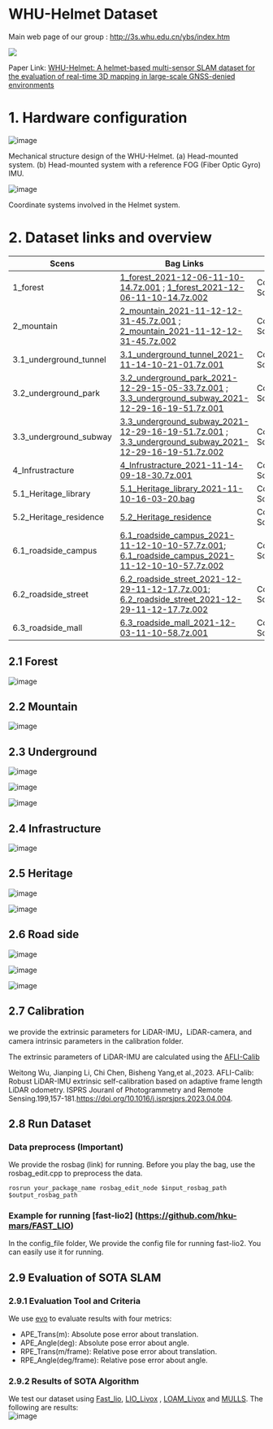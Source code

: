 # WHU-Helmet Dataset

Main web page of our group : http://3s.whu.edu.cn/ybs/index.htm

![](https://pic.imgdb.cn/item/62b0366d0947543129e8cb24.jpg)

Paper Link:
[ WHU-Helmet: A helmet-based multi-sensor SLAM dataset for the evaluation of real-time 3D mapping in large-scale GNSS-denied environments](https://ieeexplore.ieee.org/document/10123040/authors#authors)

# 1. Hardware configuration 

![image](https://user-images.githubusercontent.com/52630624/229660634-67254e65-dd60-4ed4-bc42-d0b896cfe5c8.png)

Mechanical structure design of the WHU-Helmet. (a) Head-mounted system. (b) Head-mounted system with a reference FOG (Fiber Optic Gyro) IMU.

![image](https://user-images.githubusercontent.com/52630624/229660876-3a5f2655-56f1-4bcf-93ca-6f520a5871c6.png)

Coordinate systems involved in the Helmet system.

# 2. Dataset links and overview


| Scens | Bag Links | GT|
|--|--|--|
| 1_forest | [1_forest_2021-12-06-11-10-14.7z.001](https://researchdata.ntu.edu.sg/api/access/datafile/111016) ; [1_forest_2021-12-06-11-10-14.7z.002](https://researchdata.ntu.edu.sg/api/access/datafile/111015)| Comming Soon
| 2_mountain | [2_mountain_2021-11-12-12-31-45.7z.001](https://researchdata.ntu.edu.sg/api/access/datafile/111018) ; [2_mountain_2021-11-12-12-31-45.7z.002](https://researchdata.ntu.edu.sg/api/access/datafile/111017)| Comming Soon
|3.1_underground_tunnel|[3.1_underground_tunnel_2021-11-14-10-21-01.7z.001](https://researchdata.ntu.edu.sg/api/access/datafile/111019)|Comming Soon
|3.2_underground_park|[3.2_underground_park_2021-12-29-15-05-33.7z.001](https://researchdata.ntu.edu.sg/api/access/datafile/111022) ; [3.3_underground_subway_2021-12-29-16-19-51.7z.001](https://researchdata.ntu.edu.sg/api/access/datafile/111021)|Comming Soon
|3.3_underground_subway|[3.3_underground_subway_2021-12-29-16-19-51.7z.001](https://researchdata.ntu.edu.sg/api/access/datafile/111021) ; [3.3_underground_subway_2021-12-29-16-19-51.7z.002](https://researchdata.ntu.edu.sg/api/access/datafile/111020)|Comming Soon
|4_Infrustracture|[4_Infrustracture_2021-11-14-09-18-30.7z.001](https://researchdata.ntu.edu.sg/api/access/datafile/111014)|Comming Soon
|5.1_Heritage_library|[5.1_Heritage_library_2021-11-10-16-03-20.bag](https://researchdata.ntu.edu.sg/api/access/datafile/110602)|Comming Soon
|5.2_Heritage_residence|[5.2_Heritage_residence](https://researchdata.ntu.edu.sg/api/access/datafile/111010)|Comming Soon
|6.1_roadside_campus|[6.1_roadside_campus_2021-11-12-10-10-57.7z.001](https://researchdata.ntu.edu.sg/api/access/datafile/111011); [6.1_roadside_campus_2021-11-12-10-10-57.7z.002](https://researchdata.ntu.edu.sg/api/access/datafile/111012)|Comming Soon
|6.2_roadside_street|[6.2_roadside_street_2021-12-29-11-12-17.7z.001](https://researchdata.ntu.edu.sg/api/access/datafile/111024); [6.2_roadside_street_2021-12-29-11-12-17.7z.002](https://researchdata.ntu.edu.sg/api/access/datafile/111025)|Comming Soon
|6.3_roadside_mall|[6.3_roadside_mall_2021-12-03-11-10-58.7z.001](https://researchdata.ntu.edu.sg/api/access/datafile/111023)|Comming Soon



## 2.1 Forest

![image](https://user-images.githubusercontent.com/52630624/229661132-b2f69659-47d2-4a15-85f2-8bad25b7edf6.png)

## 2.2 Mountain

![image](https://user-images.githubusercontent.com/52630624/229661157-c8d47a0c-deee-4c66-a616-f0df8d261f08.png)

## 2.3 Underground

![image](https://user-images.githubusercontent.com/52630624/229661197-8c3d84d6-1174-4b79-8382-8809972fe070.png)

![image](https://user-images.githubusercontent.com/52630624/229661222-0f3ba1a7-fa16-48f2-afdf-9ac6446b0ee8.png)

![image](https://user-images.githubusercontent.com/52630624/229661235-6b9b8a92-0e96-43f9-85bb-c389539ad8e0.png)

## 2.4 Infrastructure

![image](https://user-images.githubusercontent.com/52630624/229661266-0b8174c3-513c-4b2d-aece-797533f24a3d.png)

## 2.5 Heritage 

![image](https://user-images.githubusercontent.com/52630624/229661281-ec456620-8a16-40c0-adea-c496c41b8be0.png)

![image](https://user-images.githubusercontent.com/52630624/229661290-13c4f0b7-65f2-4fbb-8e09-ba28d72878fb.png)

## 2.6 Road side

![image](https://user-images.githubusercontent.com/52630624/229661320-a8e3a589-ec62-480c-89c1-bf54cd8778d7.png)

![image](https://user-images.githubusercontent.com/52630624/229661335-a2c742c5-b4c6-46d9-9f83-e0ce55e3eec6.png)

![image](https://user-images.githubusercontent.com/52630624/229661344-45ffc3fe-e494-431b-8d03-3dbdd49bc300.png)

## 2.7 Calibration
we provide the extrinsic parameters for LiDAR-IMU，LiDAR-camera, and camera intrinsic parameters in the calibration folder.

The extrinsic parameters of LiDAR-IMU are calculated using the [AFLI-Calib](https://www.sciencedirect.com/science/article/pii/S092427162300093X) 

Weitong Wu, Jianping Li, Chi Chen, Bisheng Yang,et al.,2023. AFLI-Calib: Robust LiDAR-IMU extrinsic self-calibration based on adaptive frame length LiDAR odometry. ISPRS Jouranl of Photogrammetry and Remote Sensing.199,157-181.https://doi.org/10.1016/j.isprsjprs.2023.04.004.

## 2.8 Run Dataset
### Data preprocess (Important)
We provide the rosbag (link) for running. Before you play the bag, use the rosbag_edit.cpp
to preprocess the data.


`rosrun your_package_name rosbag_edit_node $input_rosbag_path $output_rosbag_path
`
### Example for running [fast-lio2] (https://github.com/hku-mars/FAST_LIO)
In the config_file folder, We provide the config file  for running fast-lio2. You can easily use it for running.




## 2.9 Evaluation of SOTA SLAM
### 2.9.1 Evaluation Tool and Criteria 
We use [evo](https://github.com/MichaelGrupp/evo) to evaluate results with four metrics:  
* APE_Trans(m): Absolute pose error about translation.
* APE_Angle(deg): Absolute pose error about angle.
* RPE_Trans(m/frame): Relative pose error about translation.
* RPE_Angle(deg/frame): Relative pose error about angle.
### 2.9.2 Results of SOTA Algorithm
We test our dataset using [Fast_lio](https://github.com/hku-mars/FAST_LIO), [LIO_Livox](https://github.com/Livox-SDK/LIO-Livox) , [LOAM_Livox](https://github.com/hku-mars/loam_livox) and [MULLS](https://github.com/YuePanEdward/MULLS). The following are results:								
![image](https://user-images.githubusercontent.com/52630624/199044683-ebec2893-fd60-42a1-a96d-fada7ea65fee.png)










